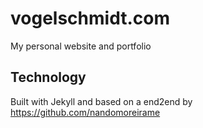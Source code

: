 # vogelschmidt.com

My personal website and portfolio

## Technology

Built with Jekyll and based on a end2end by https://github.com/nandomoreirame
